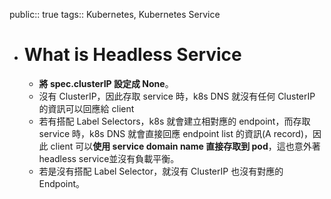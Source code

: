 public:: true
tags:: Kubernetes, Kubernetes Service

- # What is Headless Service
	- **將 spec.clusterIP 設定成 None**。
	- 沒有 ClusterIP，因此存取 service 時，k8s DNS 就沒有任何 ClusterIP 的資訊可以回應給 client
	- 若有搭配 Label Selectors，k8s 就會建立相對應的 endpoint，而存取 service 時，k8s DNS 就會直接回應 endpoint list 的資訊(A record)，因此 client 可以**使用 service domain name 直接存取到 pod**，這也意外著headless service並沒有負載平衡。
	- 若是沒有搭配 Label Selector，就沒有 ClusterIP 也沒有對應的 Endpoint。